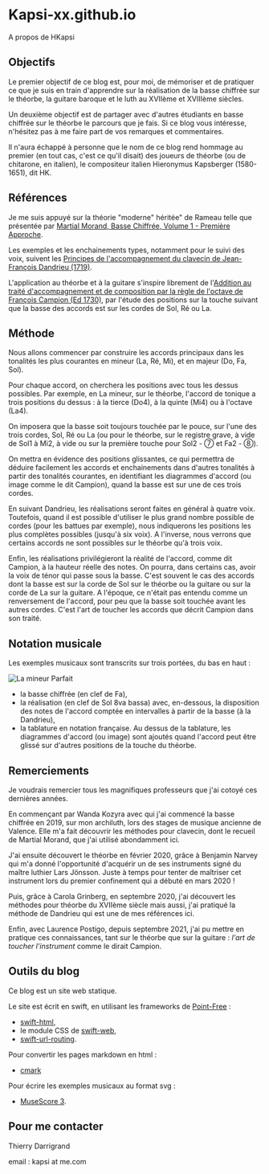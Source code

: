 # Kapsi-xx.github.io

A propos de HKapsi

## Objectifs

Le premier objectif de ce blog est, pour moi, de mémoriser et de pratiquer ce que je suis en train d'apprendre sur la réalisation de la basse chiffrée sur le théorbe, la guitare baroque et le luth au XVIIème et XVIIIème siècles.

Un deuxième objectif est de partager avec d'autres étudiants en basse chiffrée sur le théorbe le parcours que je fais. Si ce blog vous intéresse, n'hésitez pas à me faire part de vos remarques et commentaires.

Il n'aura échappé à personne que le nom de ce blog rend hommage au premier (en tout cas, c'est ce qu'il disait) des joueurs de théorbe (ou de chitarone, en italien), le compositeur italien Hieronymus Kapsberger (1580-1651), dit HK.

## Références

 Je me suis appuyé sur la théorie "moderne" héritée" de Rameau telle que présentée par [Martial Morand, Basse Chiffrée, Volume 1 - Première Approche](http://www.martial-morand-clavecin.fr/basse-chiffree.html).

Les exemples et les enchainements types, notamment pour le suivi des voix, suivent les [Principes de l'accompagnement du clavecin de Jean-François Dandrieu (1719)](https://gallica.bnf.fr/ark:/12148/btv1b10074961j?rk=321890;0).

L'application au théorbe et à la guitare s'inspire librement de l'[Addition au traité d'accompagnement et de composition par la règle de l'octave de François Campion (Ed 1730)](https://gallica.bnf.fr/ark:/12148/bpt6k1175542z.image#), par l'étude des positions sur la touche suivant que la basse des accords est sur les cordes de Sol, Ré ou La.

## Méthode

Nous allons commencer par construire les accords principaux dans les tonalités les plus courantes en mineur (La, Ré, Mi), et en majeur (Do, Fa, Sol).

Pour chaque accord, on cherchera les positions avec tous les dessus possibles. Par exemple, en La mineur, sur le théorbe, l'accord de tonique a trois positions du dessus : à la tierce (Do4), à la quinte (Mi4) ou à l'octave (La4).

On imposera que la basse soit toujours touchée par le pouce, sur l'une des trois cordes, Sol, Ré ou La (ou pour le théorbe, sur le registre grave, à vide de Sol1 à Mi2, à vide ou sur la première touche pour Sol2 - ⑦ et Fa2 - ⑧).

On mettra en évidence des positions glissantes, ce qui permettra de déduire facilement les accords et enchainements dans d'autres tonalités à partir des tonalités courantes, en identifiant les diagrammes d'accord (ou image comme le dit Campion), quand la basse est sur une de ces trois cordes.

En suivant Dandrieu, les réalisations seront faites en général à quatre voix. Toutefois, quand il est possible d'utiliser le plus grand nombre possible de cordes (pour les battues par exemple), nous indiquerons les positions les plus complètes possibles (jusqu'à six voix). A l'inverse, nous verrons que certains accords ne sont possibles sur le théorbe qu'à trois voix.

Enfin, les réalisations privilégieront la réalité de l'accord, comme dit Campion, à la hauteur réelle des notes. On pourra, dans certains cas, avoir la voix de ténor qui passe sous la basse. C'est souvent le cas des accords dont la basse est sur la corde de Sol sur le théorbe ou la guitare ou sur la corde de La sur la guitare. A l'époque, ce n'était pas entendu comme un renversement de l'accord, pour peu que la basse soit touchée avant les autres cordes. C'est l'art de toucher les accords que décrit Campion dans son traité.

## Notation musicale

Les exemples musicaux sont transcrits sur trois portées, du bas en haut :

![La mineur Parfait](https://kapsi-xx.github.io/assets/LaMineur-01.svg)

+ la basse chiffrée (en clef de Fa),
+ la réalisation (en clef de Sol 8va bassa) avec, en-dessous, la disposition des notes de l'accord comptée en intervalles à partir de la basse (à la Dandrieu),
+ la tablature en notation française. Au dessus de la tablature, les diagrammes d'accord (ou image) sont ajoutés quand l'accord peut être glissé sur d'autres positions de la touche du théorbe.

## Remerciements

Je voudrais remercier tous les magnifiques professeurs que j'ai cotoyé ces dernières années.

En commençant par Wanda Kozyra avec qui j'ai commencé la basse chiffrée en 2019, sur mon archiluth, lors des stages de musique ancienne de Valence. Elle m'a fait découvrir les méthodes pour clavecin, dont le recueil de Martial Morand, que j'ai utilisé abondamment ici.

J'ai ensuite découvert le théorbe en février 2020, grâce à Benjamin Narvey qui m'a donné l'opportunité d'acquérir un de ses instruments signé du maître luthier Lars Jönsson. Juste à temps pour tenter de maîtriser cet instrument lors du premier confinement qui a débuté en mars 2020 !

Puis, grâce à Carola Grinberg, en septembre 2020, j'ai découvert les méthodes pour théorbe du XVIIème siècle mais aussi, j'ai pratiqué la méthode de Dandrieu qui est une de mes références ici.

Enfin, avec Laurence Postigo, depuis septembre 2021, j'ai pu mettre en pratique ces connaissances, tant sur le théorbe que sur la guitare : *l'art de toucher l'instrument* comme le dirait Campion.

## Outils du blog

Ce blog est un site web statique.

Le site est écrit en swift, en utilisant les frameworks de [Point-Free](https://www.pointfree.co) :
* [swift-html](https://github.com/pointfreeco/swift-html.git),
* le module CSS de [swift-web](https://github.com/pointfreeco/swift-web.git),
* [swift-url-routing](https://github.com/pointfreeco/swift-url-routing.git).

Pour convertir les pages markdown en html :
* [cmark](https://github.com/commonmark/cmark.git)

Pour écrire les exemples musicaux au format svg :
* [MuseScore 3](https://musescore.org/fr).

## Pour me contacter

Thierry Darrigrand

email : kapsi at me.com
